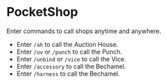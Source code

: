 # PocketShop

Enter commands to call shops anytime and anywhere.

- Enter `/ah` to call the Auction House.
- Enter `/uv` or `/punch` to call the Punch.
- Enter `/unbind` or `/vice` to call the Vice.
- Enter `/accessory` to call the Bechamel.
- Enter `/harness` to call the Bechamel.
